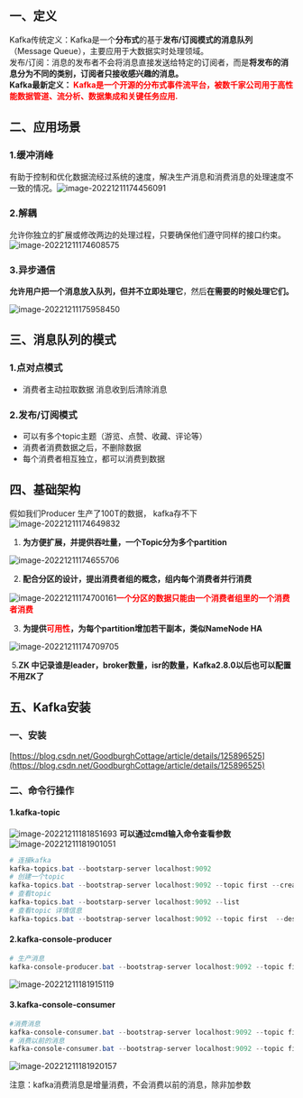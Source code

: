 ## 一、定义

Kafka传统定义：Kafka是一个**分布式**的基于**发布/订阅模式的消息队列**（Message Queue），主要应用于大数据实时处理领域。<br />发布/订阅：消息的发布者不会将消息直接发送给特定的订阅者，而是**将发布的消息分为不同的类别，**订阅者**只接收感兴趣的消息。**<br />**Kafka最新定义：<font color='red'> Kafka是一个开源的分布式事件流平台，被数千家公司用于高性能数据管道、流分析、数据集成和关键任务应用.</font>**

## 二、应用场景

### 1.缓冲消峰

有助于控制和优化数据流经过系统的速度，解决生产消息和消费消息的处理速度不一致的情况。![image-20221211174456091](markdown-img/rumen.assets/image-20221211174456091.png)

### 2.解耦

允许你独立的扩展或修改两边的处理过程，只要确保他们遵守同样的接口约束。<br />![image-20221211174608575](markdown-img/rumen.assets/image-20221211174608575.png)

### 3.异步通信

**允许用户把一个消息放入队列，但并不立即处理它**，然后**在需要的时候处理它们。**

![image-20221211175958450](markdown-img/rumen.assets/image-20221211175958450.png)

## 三、消息队列的模式

### 1.点对点模式

- 消费者主动拉取数据 消息收到后清除消息

### 2.发布/订阅模式

- 可以有多个topic主题（游览、点赞、收藏、评论等）
- 消费者消费数据之后，不删除数据
- 每个消费者相互独立，都可以消费到数据



## 四、基础架构

假如我们Producer 生产了100T的数据， kafka存不下![image-20221211174649832](markdown-img/rumen.assets/image-20221211174649832.png)

1. **为方便扩展，并提供吞吐量，一个Topic分为多个partition**

![image-20221211174655706](markdown-img/rumen.assets/image-20221211174655706.png)

2. **配合分区的设计，提出消费者组的概念，组内每个消费者并行消费**

![image-20221211174700161](markdown-img/rumen.assets/image-20221211174700161.png)<font color=red>**一个分区的数据只能由一个消费者组里的一个消费者消费**</font>

3. **为提供<font color='red'>可用性</font>，为每个partition增加若干副本，类似NameNode HA**

![image-20221211174709705](markdown-img/rumen.assets/image-20221211174709705.png)

​	5.**ZK 中记录谁是leader，broker数量，isr的数量，Kafka2.8.0以后也可以配置不用ZK了**





## 五、Kafka安装

### 一、安装

[https://blog.csdn.net/GoodburghCottage/article/details/125896525](https://blog.csdn.net/GoodburghCottage/article/details/125896525)

### 二、命令行操作

#### 1.kafka-topic

![image-20221211181851693](markdown-img/rumen.assets/image-20221211181851693.png)
**可以通过cmd输入命令查看参数**
![image-20221211181901051](markdown-img/rumen.assets/image-20221211181901051.png)

```powershell
# 连接kafka
kafka-topics.bat --bootstarp-server localhost:9092
# 创建一个topic
kafka-topics.bat --bootstrap-server localhost:9092 --topic first --create --partitions 1 --replication-factor 1
# 查看topic
kafka-topics.bat --bootstarp-server localhost:9092 --list
# 查看topic 详情信息
kafka-topics.bat --bootstrap-server localhost:9092 --topic first  --describe
```

#### 2.kafka-console-producer

```powershell
# 生产消息
kafka-console-producer.bat --bootstrap-server localhost:9092 --topic first
```

![image-20221211181915119](markdown-img/rumen.assets/image-20221211181915119.png)

#### 3.kafka-console-consumer

```powershell
#消费消息
kafka-console-consumer.bat --bootstrap-server localhost:9092 --topic first
# 消费以前的消息
kafka-console-consumer.bat --bootstrap-server localhost:9092 --topic first --from-beginning
```

![image-20221211181920157](markdown-img/rumen.assets/image-20221211181920157.png)

注意：kafka消费消息是增量消费，不会消费以前的消息，除非加参数 



